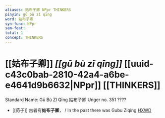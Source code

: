 ```yaml
---
aliases: 姑布子卿 NPpr THINKERS
pinyin: gū bù zǐ qīng
word: 姑布子卿
syn-func: NPpr
sem-feat: 
total: 1
concept: THINKERS 
---
```

# [[姑布子卿]] *[[gū bù zǐ qīng]]*  [[uuid-c43c0bab-2810-42a4-a6be-e4641d9b6632|NPpr]] [[THINKERS]]
Standard Name: Gū Bù Zǐ Qīng 姑布子卿 Unger no. 351 ????
 - [[荀子]] 古者有**姑布子卿**，
                     / In the past there was Gubu Ziqing,[HXWD](https://hxwd.org/textview.html?location=KR3a0002_tls_005-1a.6)